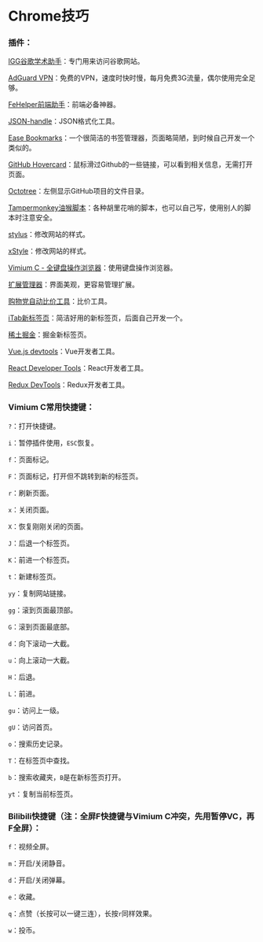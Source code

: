 # Chrome技巧

### 插件：

[IGG谷歌学术助手](https://chrome.google.com/webstore/detail/igg%E8%B0%B7%E6%AD%8C%E5%AD%A6%E6%9C%AF%E5%8A%A9%E6%89%8B/ncldcbhpeplkfijdhnoepdgdnmjkckij)：专门用来访问谷歌网站。

[AdGuard VPN](https://chrome.google.com/webstore/detail/hhdobjgopfphlmjbmnpglhfcgppchgje)：免费的VPN，速度时快时慢，每月免费3G流量，偶尔使用完全足够。

[FeHelper前端助手](https://chrome.google.com/webstore/detail/fehelper%E5%89%8D%E7%AB%AF%E5%8A%A9%E6%89%8B/pkgccpejnmalmdinmhkkfafefagiiiad)：前端必备神器。

[JSON-handle](https://chrome.google.com/webstore/detail/json-handle/iahnhfdhidomcpggpaimmmahffihkfnj)：JSON格式化工具。

[Ease Bookmarks](https://chrome.google.com/webstore/detail/ease-bookmarks/poefceffmekhjoadknillcbdifahongk)：一个很简洁的书签管理器，页面略简陋，到时候自己开发一个类似的。

[GitHub Hovercard](https://chrome.google.com/webstore/detail/github-hovercard/mmoahbbnojgkclgceahhakhnccimnplk)：鼠标滑过Github的一些链接，可以看到相关信息，无需打开页面。

[Octotree](https://chrome.google.com/webstore/detail/octotree-github-code-tree/bkhaagjahfmjljalopjnoealnfndnagc)：左侧显示GitHub项目的文件目录。

[Tampermonkey油猴脚本](https://chrome.google.com/webstore/detail/tampermonkey/dhdgffkkebhmkfjojejmpbldmpobfkfo)：各种胡里花哨的脚本，也可以自己写，使用别人的脚本时注意安全。

[stylus](https://chrome.google.com/webstore/detail/stylus/clngdbkpkpeebahjckkjfobafhncgmne)：修改网站的样式。

[xStyle](https://chrome.google.com/webstore/detail/xstyle/hncgkmhphmncjohllpoleelnibpmccpj)：修改网站的样式。

[Vimium C - 全键盘操作浏览器](https://chrome.google.com/webstore/detail/vimium-c-all-by-keyboard/hfjbmagddngcpeloejdejnfgbamkjaeg)：使用键盘操作浏览器。

[扩展管理器](https://chrome.google.com/webstore/detail/extmanager/bgejgfcdaicmfbfphchgcdgnpnbcondb)：界面美观，更容易管理扩展。

[购物党自动比价工具](https://chrome.google.com/webstore/detail/%E8%B4%AD%E7%89%A9%E5%85%9A%E8%87%AA%E5%8A%A8%E6%AF%94%E4%BB%B7%E5%B7%A5%E5%85%B7/jgphnjokjhjlcnnajmfjlacjnjkhleah)：比价工具。

[iTab新标签页](https://chrome.google.com/webstore/detail/itab%E6%96%B0%E6%A0%87%E7%AD%BE%E9%A1%B5/mhloojimgilafopcmlcikiidgbbnelip)：简洁好用的新标签页，后面自己开发一个。

[稀土掘金](https://chrome.google.com/webstore/detail/%E7%A8%80%E5%9C%9F%E6%8E%98%E9%87%91/lecdifefmmfjnjjinhaennhdlmcaeeeb)：掘金新标签页。

[Vue.js devtools](https://chrome.google.com/webstore/detail/vuejs-devtools/nhdogjmejiglipccpnnnanhbledajbpd)：Vue开发者工具。

[React Developer Tools](https://chrome.google.com/webstore/detail/react-developer-tools/fmkadmapgofadopljbjfkapdkoienihi)：React开发者工具。

[Redux DevTools](https://chrome.google.com/webstore/detail/redux-devtools/lmhkpmbekcpmknklioeibfkpmmfibljd)：Redux开发者工具。



### Vimium C常用快捷键：

`?`：打开快捷键。

`i`：暂停插件使用，`ESC`恢复。

`f`：页面标记。

`F`：页面标记，打开但不跳转到新的标签页。

`r`：刷新页面。

`x`：关闭页面。

`X`：恢复刚刚关闭的页面。

`J`：后退一个标签页。

`K`：前进一个标签页。

`t`：新建标签页。

`yy`：复制网站链接。

`gg`：滚到页面最顶部。

`G`：滚到页面最底部。

`d`：向下滚动一大截。

`u`：向上滚动一大截。

`H`：后退。

`L`：前进。

`gu`：访问上一级。

`gU`：访问首页。

`o`：搜索历史记录。

`T`：在标签页中查找。

`b`：搜索收藏夹，`B`是在新标签页打开。

`yt`：复制当前标签页。



### Bilibili快捷键（注：全屏F快捷键与Vimium C冲突，先用暂停VC，再F全屏）：

`f`：视频全屏。

`m`：开启/关闭静音。

`d`：开启/关闭弹幕。

`e`：收藏。

`q`：点赞（长按可以一键三连），长按`r`同样效果。

`w`：投币。





